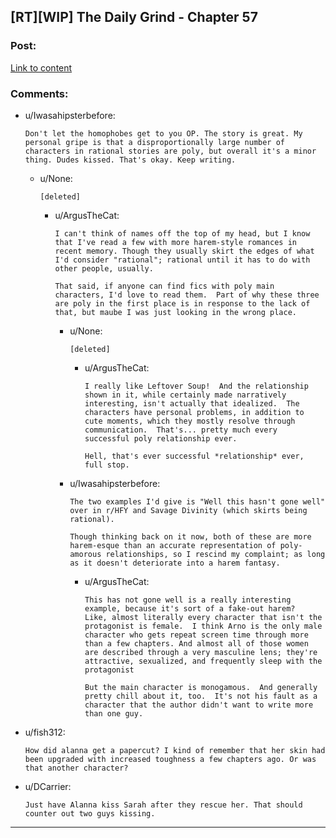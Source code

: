 ## [RT][WIP] The Daily Grind - Chapter 57

### Post:

[Link to content](https://www.royalroad.com/fiction/15925/the-daily-grind/chapter/283704/chapter-057)

### Comments:

- u/Iwasahipsterbefore:
  ```
  Don't let the homophobes get to you OP. The story is great. My personal gripe is that a disproportionally large number of characters in rational stories are poly, but overall it's a minor thing. Dudes kissed. That's okay. Keep writing.
  ```

  - u/None:
    ```
    [deleted]
    ```

    - u/ArgusTheCat:
      ```
      I can't think of names off the top of my head, but I know that I've read a few with more harem-style romances in recent memory. Though they usually skirt the edges of what I'd consider "rational"; rational until it has to do with other people, usually. 

      That said, if anyone can find fics with poly main characters, I'd love to read them.  Part of why these three are poly in the first place is in response to the lack of that, but maube I was just looking in the wrong place.
      ```

      - u/None:
        ```
        [deleted]
        ```

        - u/ArgusTheCat:
          ```
          I really like Leftover Soup!  And the relationship shown in it, while certainly made narratively interesting, isn't actually that idealized.  The characters have personal problems, in addition to cute moments, which they mostly resolve through communication.  That's... pretty much every successful poly relationship ever.

          Hell, that's ever successful *relationship* ever, full stop.
          ```

      - u/Iwasahipsterbefore:
        ```
        The two examples I'd give is "Well this hasn't gone well" over in r/HFY and Savage Divinity (which skirts being rational).

        Though thinking back on it now, both of these are more harem-esque than an accurate representation of poly-amorous relationships, so I rescind my complaint; as long as it doesn't deteriorate into a harem fantasy.
        ```

        - u/ArgusTheCat:
          ```
          This has not gone well is a really interesting example, because it's sort of a fake-out harem?  Like, almost literally every character that isn't the protagonist is female.  I think Arno is the only male character who gets repeat screen time through more than a few chapters. And almost all of those women are described through a very masculine lens; they're attractive, sexualized, and frequently sleep with the protagonist 

          But the main character is monogamous.  And generally pretty chill about it, too.  It's not his fault as a character that the author didn't want to write more than one guy.
          ```

- u/fish312:
  ```
  How did alanna get a papercut? I kind of remember that her skin had been upgraded with increased toughness a few chapters ago. Or was that another character?
  ```

- u/DCarrier:
  ```
  Just have Alanna kiss Sarah after they rescue her. That should counter out two guys kissing.
  ```

---

